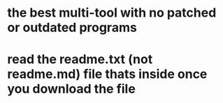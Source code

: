 # the best multi-tool with no patched or outdated programs

# read the readme.txt (not readme.md) file thats inside once you download the file
